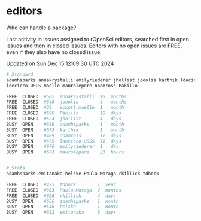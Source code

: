 # editors

Who can handle a package?

Last activity in issues assigned to rOpenSci editors, searched first in open
issues and then in closed issues. Editors with no open issues are FREE, even if
they also have no closed issue.


Updated on Sun Dec 15 12:09:30 UTC 2024

```bash
# Standard
adamhsparks annakrystalli emilyriederer jhollist jooolia karthik ldecicco
ldecicco-USGS maelle maurolepore noamross Pakillo

FREE  CLOSED  #502  annakrystalli  10  months
FREE  CLOSED  #648  jooolia        4   months
FREE  CLOSED  #39   sckott,maelle  1   month
FREE  CLOSED  #599  Pakillo        10  days
FREE  CLOSED  #524  jhollist       4   days
BUSY  OPEN    #656  adamhsparks    1   month
BUSY  OPEN    #575  karthik        1   month
BUSY  OPEN    #489  noamross       17  days
BUSY  OPEN    #675  ldecicco-USGS  11  days
BUSY  OPEN    #676  emilyriederer  1   day
BUSY  OPEN    #673  maurolepore    23  hours


# Stats
adamhsparks emitanaka helske Paula-Moraga rkillick tdhock

FREE  CLOSED  #475  tdhock        1  year
FREE  CLOSED  #603  Paula-Moraga  9  months
FREE  CLOSED  #626  rkillick      4  days
BUSY  OPEN    #656  adamhsparks   1  month
BUSY  OPEN    #546  helske        1  month
BUSY  OPEN    #632  emitanaka     8  days
```
